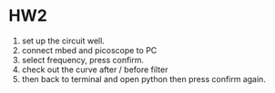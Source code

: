 # HW2
1. set up the circuit well.
2. connect mbed and picoscope to PC
3. select frequency, press confirm.
4. check out the curve after / before filter 
5. then back to terminal and open python then press confirm again.
